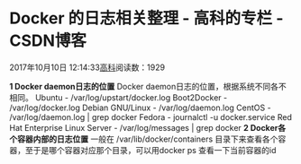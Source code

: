 
# Docker 的日志相关整理 - 高科的专栏 - CSDN博客

2017年10月10日 12:14:33[高科](https://me.csdn.net/pbymw8iwm)阅读数：1929


**1 Docker daemon日志的位置**
Docker daemon日志的位置，根据系统不同各不相同。
Ubuntu - /var/log/upstart/docker.log
Boot2Docker - /var/log/docker.log
Debian GNU/Linux - /var/log/daemon.log
CentOS - /var/log/daemon.log | grep docker
Fedora - journalctl -u docker.service
Red Hat Enterprise Linux Server - /var/log/messages | grep docker
**2 Docker各个容器内部的日志位置**
一般在 /var/lib/docker/containers 目录下来查看各个容器，至于是哪个容器对应那个目录，可以用docker ps 查看一下当前容器的id


